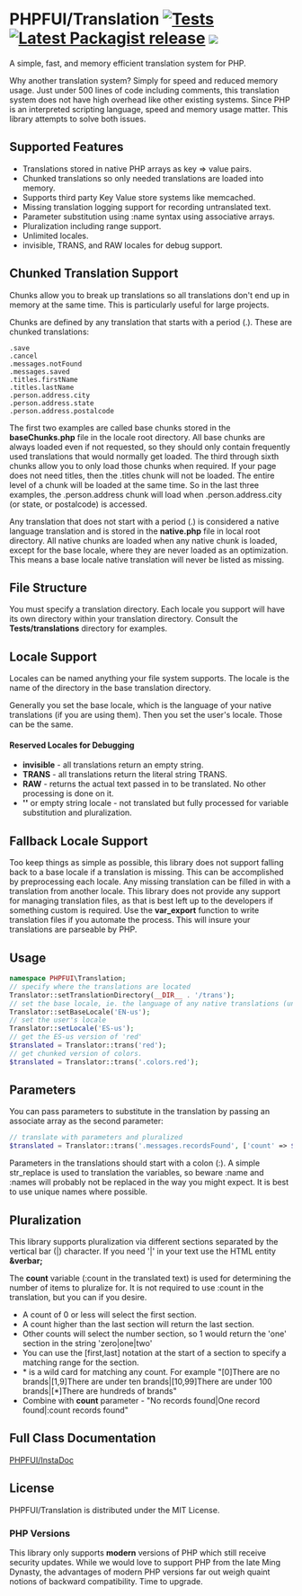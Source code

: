# PHPFUI/Translation [![Tests](https://github.com/phpfui/Translation/actions/workflows/tests.yml/badge.svg)](https://github.com/phpfui/Translation/actions?query=workflow%3Atests) [![Latest Packagist release](https://img.shields.io/packagist/v/phpfui/translation.svg)](https://packagist.org/packages/phpfui/translation) ![](https://img.shields.io/badge/PHPStan-level%206-brightgreen.svg?style=flat)

A simple, fast, and memory efficient translation system for PHP.

Why another translation system? Simply for speed and reduced memory usage.  Just under 500 lines of code including comments, this translation system does not have high overhead like other existing systems. Since PHP is an interpreted scripting language, speed and memory usage matter.  This library attempts to solve both issues.

## Supported Features
* Translations stored in native PHP arrays as key => value pairs.
* Chunked translations so only needed translations are loaded into memory.
* Supports third party Key Value store systems like memcached.
* Missing translation logging support for recording untranslated text.
* Parameter substitution using :name syntax using associative arrays.
* Pluralization including range support.
* Unlimited locales.
* invisible, TRANS, and RAW locales for debug support.

## Chunked Translation Support
Chunks allow you to break up translations so all translations don't end up in memory at the same time.  This is particularly useful for large projects.

Chunks are defined by any translation that starts with a period (.).  These are chunked translations:
~~~
.save
.cancel
.messages.notFound
.messages.saved
.titles.firstName
.titles.lastName
.person.address.city
.person.address.state
.person.address.postalcode
~~~
The first two examples are called base chunks stored in the **baseChunks.php** file in the locale root directory.  All base chunks are always loaded even if not requested, so they should only contain frequently used translations that would normally get loaded. The third through sixth chunks allow you to only load those chunks when required.  If your page does not need titles, then the .titles chunk will not be loaded.  The entire level of a chunk will be loaded at the same time.  So in the last three examples, the .person.address chunk will load when .person.address.city (or state, or postalcode) is accessed.

Any translation that does not start with a period (.) is considered a native language translation and is stored in the **native.php** file in local root directory.  All native chunks are loaded when any native chunk is loaded, except for the base locale, where they are never loaded as an optimization.  This means a base locale native translation will never be listed as missing.

## File Structure
You must specify a translation directory. Each locale you support will have its own directory within your translation directory.  Consult the **Tests/translations** directory for examples.

## Locale Support
Locales can be named anything your file system supports.  The locale is the name of the directory in the base translation directory.

Generally you set the base locale, which is the language of your native translations (if you are using them).  Then you set the user's locale.  Those can be the same.

#### Reserved Locales for Debugging
* **invisible** - all translations return an empty string.
* **TRANS** - all translations return the literal string TRANS.
* **RAW** - returns the actual text passed in to be translated.  No other processing is done on it.
* **''** or empty string locale - not translated but fully processed for variable substitution and pluralization.

## Fallback Locale Support
Too keep things as simple as possible, this library does not support falling back to a base locale if a translation is missing.  This can be accomplished by preprocessing each locale. Any missing translation can be filled in with a translation from another locale.  This library does not provide any support for managing translation files, as that is best left up to the developers if something custom is required. Use the **var_export** function to write translation files if you automate the process.  This will insure your translations are parseable by PHP.

## Usage
```php
namespace PHPFUI\Translation;
// specify where the translations are located
Translator::setTranslationDirectory(__DIR__ . '/trans');
// set the base locale, ie. the language of any native translations (unchunked)
Translator::setBaseLocale('EN-us');
// set the user's locale
Translator::setLocale('ES-us');
// get the ES-us version of 'red'
$translated = Translator::trans('red');
// get chunked version of colors.
$translated = Translator::trans('.colors.red');
```

## Parameters
You can pass parameters to substitute in the translation by passing an associate array as the second parameter:
```php
// translate with parameters and pluralized
$translated = Translator::trans('.messages.recordsFound', ['count' => $found]);
```
Parameters in the translations should start with a colon (:).  A simple str_replace is used to translation the variables, so beware :name and :names  will probably not be replaced in the way you might expect. It is best to use unique names where possible.

## Pluralization
This library supports pluralization via different sections separated by the vertical bar (|) character.  If you need '|' in your text use the HTML entity **&amp;verbar;**

The **count** variable (:count in the translated text) is used for determining the number of items to pluralize for.  It is not required to use :count in the translation, but you can if you desire.

 * A count of 0 or less will select the first section.
 * A count higher than the last section will return the last section.
 * Other counts will select the number section, so 1 would return the 'one' section in the string 'zero|one|two'
 * You can use the [first,last] notation at the start of a section to specify a matching range for the section.
 * &ast; is a wild card for matching any count.  For example "[0]There are no brands|[1,9]There are under ten brands|[10,99]There are under 100 brands|[*]There are hundreds of brands"
 * Combine with **count** parameter - "No records found|One record found|:count records found"

## Full Class Documentation
[PHPFUI/InstaDoc](http://phpfui.com/?n=PHPFUI%5CTranslation&c=Translator)

## License
PHPFUI/Translation is distributed under the MIT License.

### PHP Versions
This library only supports **modern** versions of PHP which still receive security updates. While we would love to support PHP from the late Ming Dynasty, the advantages of modern PHP versions far out weigh quaint notions of backward compatibility. Time to upgrade.
